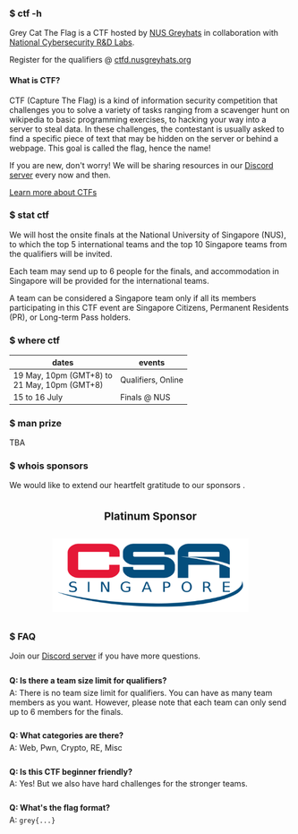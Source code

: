 ### $ ctf -h

Grey Cat The Flag is a CTF hosted by [NUS Greyhats](https://nusgreyhats.org) in collaboration with [National Cybersecurity R&D Labs](https://ncl.sg).

Register for the qualifiers @ [ctfd.nusgreyhats.org](https://ctfd.nusgreyhats.org)

#### What is CTF?

CTF (Capture The Flag) is a kind of information security competition that challenges you to solve a variety of tasks ranging from a scavenger hunt on wikipedia to basic programming exercises, to hacking your way into a server to steal data. In these challenges, the contestant is usually asked to find a specific piece of text that may be hidden on the server or behind a webpage. This goal is called the flag, hence the name!

If you are new, don't worry! We will be sharing resources in our [Discord server](https://discord.gg/d9wbXEP2wN) <i style="color: #738adb" class="fab fa-discord"></i> every now and then.

[Learn more about CTFs](https://dev.to/atan/what-is-ctf-and-how-to-get-started-3f04)

### $ stat ctf

We will host the onsite finals at the National University of Singapore (NUS), to which the top 5 international teams and the top 10 Singapore teams from the qualifiers will be invited. 

Each team may send up to 6 people for the finals, and accommodation in Singapore will be provided for the international teams.

A team can be considered a Singapore team only if all its members participating in this CTF event are Singapore Citizens, Permanent Residents (PR), or Long-term Pass holders.

### $ where ctf

dates | events
-- | --
19 May, 10pm (GMT+8) to<br/>21 May, 10pm (GMT+8) | Qualifiers, Online
15 to 16 July | Finals @ NUS

### $ man prize

TBA

### $ whois sponsors

We would like to extend our heartfelt gratitude to our sponsors <i style="color: #ff0000" class="fa-solid fa-heart"></i>.

<style>
.sponsor-tier-header {
    text-align: center;
    padding-top: 1rem;
    font-size: 1.2rem;
    font-weight: bold;
}

.sponsor-logos-container {
    display: flex;
    flex-wrap: wrap;
    justify-content: space-evenly;
}

.sponsor-logo-image {
    margin: 0.5rem;
    padding: auto;
    vertical-align: middle;
}

.sponsor-logo-image img {
    max-width: 350px;
    margin: auto;
}
</style>

<p class="sponsor-tier-header"><i style="color: #E5E4E2" class="fa-solid fa-coins"></i> Platinum Sponsor</p>
<div class="sponsor-logos-container">
    <div class="sponsor-logo-image">
        <a href="https://www.csa.gov.sg/"><img alt="Cyber Security Agency of Singapore" src="/csa.png"/></a>
    </div>
</div>

### $ FAQ

Join our [Discord server](https://discord.gg/d9wbXEP2wN) <i style="color: #738adb" class="fab fa-discord"></i> if you have more questions.

<style>
.qna {
    padding-top: 0.5rem;
    padding-bottom: 0.5rem;
}

.qna p {
    margin-top: 0.3rem;
    margin-bottom: 0.3rem;
}
</style>

<div class="qna">
<p><strong>Q: Is there a team size limit for qualifiers?</strong></p>
<p>A: There is no team size limit for qualifiers. You can have as many team members as you want. However, please note that each team can only send up to 6 members for the finals.</p>
</div>

<div class="qna">
<p><strong>Q: What categories are there?</strong></p>
<p>A: Web, Pwn, Crypto, RE, Misc</p>
</div>

<div class="qna">
<p><strong>Q: Is this CTF beginner friendly?</strong></p>
<p>A: Yes! But we also have hard challenges for the stronger teams.</p>
</div>

<div class="qna">
<p><strong>Q: What's the flag format?</strong></p>
<p>A: <code>grey{...}</code></p>
</div>
